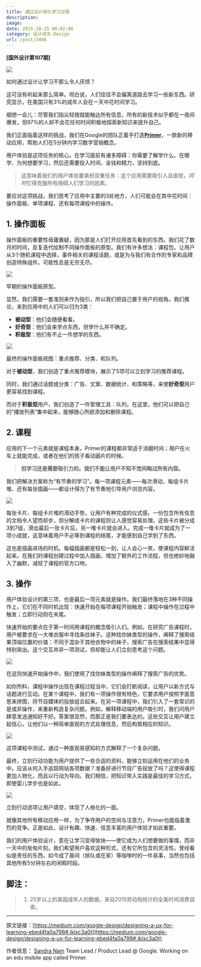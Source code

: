 ```yaml
---
title: 通过设计简化学习过程
description: 
image: 
date: 2015-10-25 00:02:00
category: 设计译文-Design
url: /post/3466
---
```


**[国外设计第107期]**

![](https://cdn.victor42.work/posts/2015-10/10-25/1-2KsHxY1frKmedtzs2k9olw.jpeg)

如何通过设计让学习不那么令人厌烦？

这可没有听起来那么简单。坦白说，人们往往不会偏离道路去学习一些新东西。研究显示，在美国只有3%的成年人会在一天中花时间学习。

细想一会儿：尽管我们指尖轻按就能触达所有信息，所有的新技术似乎都在一夜间爆发，但97%的人却不会花任何时间积极地探索新知识来提升自己。

我们正面临着这样的挑战，我们在Google的团队正着手打造[**Primer**](https://www.yourprimer.com/?utm_source=medium&utm_medium=referral&utm_content=2015-10-13-customer-needs&utm_campaign=lesson-launch)，一款新的移动应用，帮助人们在5分钟内学习数字营销概念。

用户体验是这项任务的核心。在学习面前有诸多障碍：你需要了解学什么、在哪学、为何想要学习，然后还需要投入时间、金钱和精力，坚持到底。

> 这意味着我们的用户体验要承担双重任务：这个应用需要吸引人且直观，*同时*它得克服所有阻碍人们学习的因素。

要应对这项挑战，我们思考了应用中主要的3处地方，人们可能会在其中花时间：操作面板、单项课程、还有每项课程中的操作。

## 1. 操作面板

操作面板的重要性毋庸置疑，因为那是人们打开应用首先看到的东西。我们花了数月的时间，反复迭代绘制不同操作面板的原型。我们有许多想法：课程包，让用户从3个随机课程中选择，事件相关的课程话题，或是为与我们有合作的专家和品牌创造特殊组件。可能性总是无穷无尽。

![](https://cdn.victor42.work/posts/2015-10/10-25/1-hnTEbP8ArWSMmGdB4O-NVA.png)

早期的操作面板原型。

显然，我们需要一套准则来作为指引，所以我们把自己置于用户的视角。我们推论，来到应用中的人们可以归为3类：

* **被动型**：他们会随便看看。
* **好奇型**：他们会来学点东西，但学什么并不确定。
* **积极型**：他们有不止一件想学的东西。

![](https://cdn.victor42.work/posts/2015-10/10-25/1-jjX_yBbyir0ozLe1JKGIUA.png)

最终的操作面板视图：重点推荐、分类、和队列。

对于**被动型**，我们创造了重点推荐模块，展示了5项可以立刻学习的推荐课程。

同时，我们通过话题或分类：广告、文案、数据统计、和策略等，来使**好奇型**用户更容易找到课程。

而对于**积极型**用户，我们创造了一件管理工具：队列。在这里，他们可以把自己的“播放列表”集中起来，能够随心所欲添加和删除课程。

## 2. 课程

应用的下一个元素就是课程本身。Primer的课程都非常适于消磨时间；用户在火车上就能完成，或者在他们的孩子看动画片的时候。

> **但学习还是需要吸引力的。我们不能让用户不知不觉间略过所有内容。**

我们把解决方案称为“有节奏的学习”。每一项课程元素——每次滑动、每组卡片堆、还有每张插画——都设计得为了有节奏地引导用户浏览内容。

![](https://cdn.victor42.work/posts/2015-10/10-25/1-YE7tBa5FHr983s1V5L8inQ.gif)

每张卡片、每组卡片堆的滑动手势，让用户有种完成的仪式感。一份包含所有信息的文档令人望而却步，但分解成卡片的课程则让人感觉容易处理。这些卡片被分成3到7组，滑出最后一张卡片后，另一堆卡片就会进入。完成一堆卡片就成为了一项小成就，这意味着用户不必等到课程的结尾，才能感到自己学到了东西。

这也是插画进场的时机。每幅插画都是轻松一刻，让人会心一笑，使课程内容鲜活起来。在我们的课程创建过程中加入插画，增加了额外的工作流程，但也绝妙地融入了幽默，减轻了课程的官方口吻。

## 3. 操作

用户体验设计的第三项、也是最后一项元素就是操作。我们最终落地在3种不同操作上，它们在不同时机出现：快速开始在每项课程开始触发；课程中操作在过程中触发；立即行动则在末尾。

快速开始的要点在于第一时间用课程的概念吸引人们。例如，在研究广告课程时，用户被要求在一大堆衣服中寻找条纹袜子。这种找你妹类型的操作，阐释了搜索结果顶端位置的价值：不同于混杂于其他衣物中的袜子，搜索广告在搜索结果中显得特别突出。这个交互并非一项测试，但却能让人们立刻思考这个问题。

![](https://cdn.victor42.work/posts/2015-10/10-25/1-6MNlTTITAbFnkCXB4dIMHQ.png)

在这则快速开始操作中，我们使用了找你妹类型的操作阐释了搜索广告的优势。

如你所料，课程中操作出现在课程过程当中，它们会打断阅读，让用户以新方式与话题进行互动。在某个课程中，我们有一项操作很有特色，它要求用户按照字面意思来拼图，将节目媒体的投放组合起来。在另一项课程中，我们引入了一套常识的是或非操作，来重新构造复杂问题。例如，解释移动端的用户吸引时，我们问用户肆意发送通知好不好。答案很显然，而那正是我们要表达的。这些交互让用户建立起信心，让他们以一种简单直观的方式处理信息，然后构筑相应的知识。

![](https://cdn.victor42.work/posts/2015-10/10-25/1-rJppkYZXcl_cmQo4Q2DV8Q.png)

这项课程中测试，通过一种直观易感知的方式解释了一个复杂问题。

最终，立刻行动功能为用户提供了一些合适的资料，能够立刻运用在他们的业务中。应该从何入手追踪网站各项数据？准备好进行节目广告投放了吗？这使得课程更加人物化，而且以行动为导向。我们相信，把知识带入实践是最佳的学习方式，即使婴儿学步也是如此。

![](https://cdn.victor42.work/posts/2015-10/10-25/1-ixTHfyFvdF3ebat4xNTpzQ.png)

立刻行动选项让用户填空，体现了人格化的一面。

就像其他所有移动应用一样，为了争夺用户的空间与注意力，Primer也面临着激烈的竞争。正是如此，设计有趣、快速、信息丰富的用户体验才如此重要。

我们的用户体验设计，意在让学习变得愉快——使它成为人们想要做的事情，而非一天中的匆匆片刻。我们希望用户喜欢这种形式，还有它所包含的灵活性。曾经看似是责任的东西，如今成了晨间（排队或在家）等咖啡时的一件易事，当然也包括其他所有5分钟左右的闲暇时段。

## 脚注：

> 1) 25岁以上的美国成年人的数据，来自2015劳动局统计的全美时间消费调查。

---

原文链接：[https://medium.com/google-design/designing-a-ux-for-learning-ebed4fa0a798#.iklxc3a0t](https://medium.com/google-design/designing-a-ux-for-learning-ebed4fa0a798#.iklxc3a0t)

作者信息：
[Sandra Nam](https://medium.com/@snambomb)
Team Lead / Product Lead @ Google. Working on an edu mobile app called Primer.